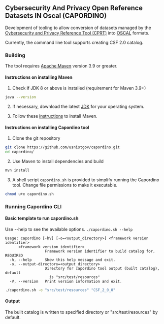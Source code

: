 ## Cybersecurity And Privacy Open Reference Datasets IN Oscal (CAPORDINO)

Development of tooling to allow conversion of datasets managed by the [Cybersecurity and Privacy Reference Tool (CPRT)](https://csrc.nist.gov/projects/cprt) into [OSCAL](https://www.nist.gov/OSCAL) formats. 

Currently, the command line tool supports creating CSF 2.0 catalog. 

### Building
The tool requires [Apache Maven](https://maven.apache.org/) version 3.9 or greater.

#### Instructions on installing Maven

1. Check if JDK 8 or above is installed (requirement for Maven 3.9+)
```bash
java --version
```
2. If necessary, download the latest [JDK](https://www.oracle.com/java/technologies/downloads/) for your operating system.

3. Follow these [instructions](https://maven.apache.org/install.html) to install Maven.

#### Instructions on installing Capordino tool
1. Clone the git repository
```bash
git clone https://github.com/usnistgov/capordino.git
cd capordino/
```

2. Use Maven to install dependencies and build
```bash
mvn install
```

3. A shell script `capordino.sh` is provided to simplify running the Capordino tool. Change file permissions to make it executable.
```bash
chmod u+x capordino.sh
```

### Running Capordino CLI

#### Basic template to run capordino.sh
Use --help to see the available options.
`./capordino.sh --help`
```
Usage: capordino [-hV] [-o=<output_directory>] <framework version identifier>
      <framework version identifier>
                  Framework version identifier to build catalog for, REQUIRED
  -h, --help      Show this help message and exit.
  -o, --output-directory=<output_directory>
                  Directory for capordino tool output (built catalog), default
                    is "src/test/resources"
  -V, --version   Print version information and exit.
```

```bash
./capordino.sh -o "src/test/resources" "CSF_2_0_0"
```

#### Output
The built catalog is written to specified directory or "src/test/resources" by default.